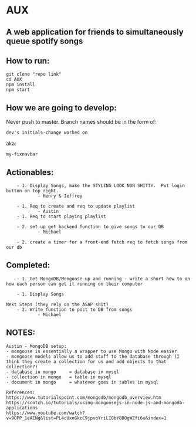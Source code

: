 # AUX

## A web application for friends to simultaneously queue spotify songs

## How to run:

	git clone "repo link"
	cd AUX
	npm install
	npm start

## How we are going to develop:

Never push to master.  Branch names should be in the form of: 
	
	dev's initials-change worked on

aka:

	my-fixnavbar

## Actionables:

```
	- 1. Display Songs, make the STYLING LOOK NON SHITTY.  Put login button on top right.
			- Henry & Jeffrey

	- 1. Req to create and req to update playlist
			- Austin
	- 1. Req to start playing playlist

    - 2. set up get backend function to give songs to our DB
    		- Michael

	- 2. create a timer for a front-end fetch req to fetch songs from our db
```

## Completed:

```
    - 1. Get MongoDB/Mongoose up and running - write a short how to on how each person can get it running on their computer

	- 1. Display Songs

Next Steps (they rely on the ASAP shit)
    - 2. Write function to post to DB from songs
    		- Michael
```

## NOTES:
```
Austin - MongoDB setup: 
- mongoose is essentially a wrapper to use Mongo with Node easier
- mongoose models allow us to add stuff to the database through (I think they create a collection for us and add objects to that collection?)
- database in mongo 	= database in mysql
- collection in mongo 	= table in mysql
- document in mongo 	= whatever goes in tables in mysql

References:
https://www.tutorialspoint.com/mongodb/mongodb_overview.htm
https://scotch.io/tutorials/using-mongoosejs-in-node-js-and-mongodb-applications
https://www.youtube.com/watch?v=9OPP_1eAENg&list=PL4cUxeGkcC9jpvoYriLI0bY8DOgWZfi6u&index=1
```
